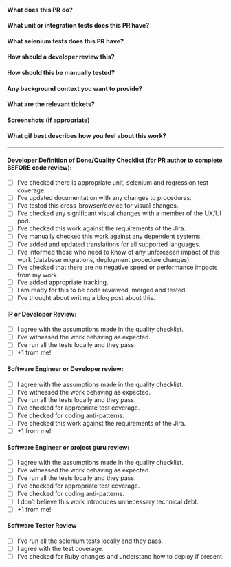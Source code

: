 #### What does this PR do?
#### What unit or integration tests does this PR have?
#### What selenium tests does this PR have?
#### How should a developer review this?
#### How should this be manually tested?
#### Any background context you want to provide?
#### What are the relevant tickets?
#### Screenshots (if appropriate)
#### What gif best describes how you feel about this work?
---
#### Developer Definition of Done/Quality Checklist (for PR author to complete BEFORE code review):
- [ ] I've checked there is appropriate unit, selenium and regression test coverage.
- [ ] I've updated documentation with any changes to procedures.
- [ ] I've tested this cross-browser/device for visual changes.
- [ ] I've checked any significant visual changes with a member of the UX/UI pod.
- [ ] I've checked this work against the requirements of the Jira.
- [ ] I've manually checked this work against any dependent systems.
- [ ] I've added and updated translations for all supported languages.
- [ ] I've informed those who need to know of any unforeseen impact of this work (database migrations, deployment procedure changes).
- [ ] I've checked that there are no negative speed or performance impacts from my work.
- [ ] I've added appropriate tracking.
- [ ] I am ready for this to be code reviewed, merged and tested.
- [ ] I've thought about writing a blog post about this.

#### IP or Developer Review:
- [ ] I agree with the assumptions made in the quality checklist.
- [ ] I’ve witnessed the work behaving as expected.
- [ ] I’ve run all the tests locally and they pass.
- [ ] +1 from me!

#### Software Engineer or Developer review:
- [ ] I agree with the assumptions made in the quality checklist.
- [ ] I’ve witnessed the work behaving as expected.
- [ ] I’ve run all the tests locally and they pass.
- [ ] I’ve checked for appropriate test coverage.
- [ ] I’ve checked for coding anti-patterns.
- [ ] I've checked this work against the requirements of the Jira.
- [ ] +1 from me!

#### Software Engineer or project guru review:
- [ ] I agree with the assumptions made in the quality checklist.
- [ ] I’ve witnessed the work behaving as expected.
- [ ] I’ve run all the tests locally and they pass.
- [ ] I’ve checked for appropriate test coverage.
- [ ] I’ve checked for coding anti-patterns.
- [ ] I don’t believe this work introduces unnecessary technical debt.
- [ ] +1 from me!

#### Software Tester Review
- [ ] I’ve run all the selenium tests locally and they pass.
- [ ] I agree with the test coverage.
- [ ] I've checked for Ruby changes and understand how to deploy if present. 
